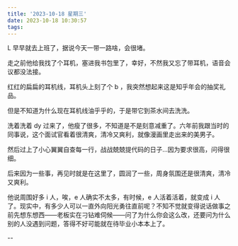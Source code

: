 ```yaml
---
title: '2023-10-18 星期三'
date: 2023-10-18 10:30:57
tags:
---
```


L 早早就去上班了，据说今天一带一路啥，会很堵。

走之前他给我找了个耳机，塞进我书包里了，幸好，不然我又忘了带耳机，语音会议都没法接。

红红的扁扁的耳机线，耳机头上刻了个 b ，我突然想起来这是知乎年会的抽奖礼品。

但是不知道为什么现在耳机线油乎乎的，于是带它到茶水间去洗洗。

洗着洗着 dy 过来了，他瘦了很多，不知道是不是刻意减重了。六年前我跟当时的同事说，这个面试官看着很清爽，清冷又爽利，就像漫画里走出来的美男子。

然后过上了小心翼翼自查每一行，战战兢兢提代码的日子...因为要求很高，问得很细。

后来因为一些事，再见时就是在这里了，圆润了一些，周身氛围还是很清爽，清冷又爽利。

他说周围好多 i 人，唉，e 人确实不太多，有时候，e 人活着活着，就变成 i 人了。现实中，有多少人可以一直外向阳光勇往直前呢？不知不觉就变得说话做事之前先想东想西——老板实在刁钻难伺候——问了为什么你会这么改，还要问为什么别的人没遇到问题，答得不好可能就在待毕业小本本上了。

--


